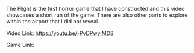 The Flight is the first horror game that I have constructed and this video showcases a short run of the game.
There are also other parts to explore within the airport that I did not reveal.

Video Link:
https://youtu.be/-PvDPwyIMD8

Game Link:
